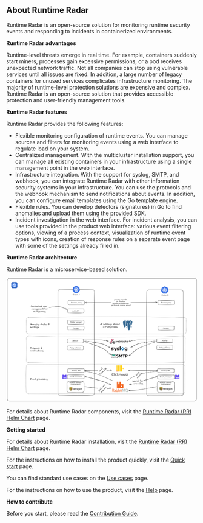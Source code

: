 ﻿# 
## About Runtime Radar

Runtime Radar is an open-source solution for monitoring runtime security events and responding to incidents in containerized environments.

**Runtime Radar advantages**

Runtime-level threats emerge in real time. For example, containers suddenly start miners, processes gain excessive permissions, or a pod receives unexpected network traffic. Not all companies can stop using vulnerable services until all issues are fixed. In addition, a large number of legacy containers for unused services complicates infrastructure monitoring. The majority of runtime-level protection solutions are expensive and complex. Runtime Radar is an open-source solution that provides accessible protection and user-friendly management tools.

**Runtime Radar features**

Runtime Radar provides the following features:
* Flexible monitoring configuration of runtime events. You can manage sources and filters for monitoring events using a web interface to regulate load on your system.
* Centralized management. With the multicluster installation support, you can manage all existing containers in your infrastructure using a single management point in the web interface.
* Infrastructure integration. With the support for syslog, SMTP, and webhook, you can integrate Runtime Radar with other information security systems in your infrastructure. You can use the protocols and the webhook mechanism to send notifications about events. In addition, you can configure email templates using the Go template engine.
* Flexible rules. You can develop detectors (signatures) in Go to find anomalies and upload them using the provided SDK.
* Incident investigation in the web interface. For incident analysis, you can use tools provided in the product web interface: various event filtering options, viewing of a process context, visualization of runtime event types with icons, creation of response rules on a separate event page with some of the settings already filled in.

**Runtime Radar architecture**

Runtime Radar is a microservice-based solution.

<img src="pics/9938657675.png" title="Runtime Radar architecture"/>

For details about Runtime Radar components, visit the [Runtime Radar (RR) Helm Chart](https://github.com/Runtime-Radar/Runtime-Radar/blob/main/install/helm/README.md) page.

**Getting started**

For details about Runtime Radar installation, visit the [Runtime Radar (RR) Helm Chart](https://github.com/Runtime-Radar/Runtime-Radar/blob/main/install/helm/README.md) page.

For the instructions on how to install the product quickly, visit the [Quick start](https://github.com/Runtime-Radar/Runtime-Radar/blob/main/docs/quickstart/quickstart.md) page.

You can find standard use cases on the [Use cases](https://github.com/Runtime-Radar/Runtime-Radar/blob/main/docs/guides/usecases/usecases.md) page.

For the instructions on how to use the product, visit the [Help](https://github.com/Runtime-Radar/Runtime-Radar/blob/main/docs/guides/help/help.md) page.

**How to contribute**

Before you start, please read the [Contribution Guide](https://github.com/Runtime-Radar/Runtime-Radar/blob/main/docs/contributing.md).

